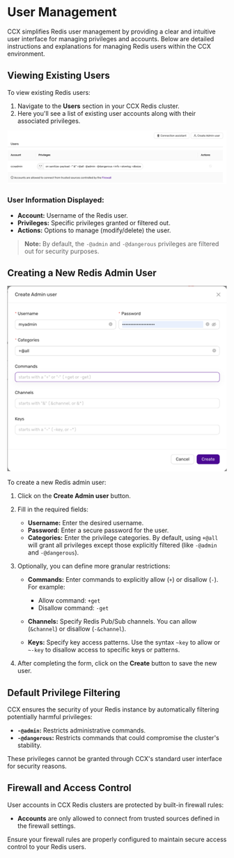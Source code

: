 # User Management

CCX simplifies Redis user management by providing a clear and intuitive user interface for managing privileges and accounts. Below are detailed instructions and explanations for managing Redis users within the CCX environment.

## Viewing Existing Users

To view existing Redis users:

1. Navigate to the **Users** section in your CCX Redis cluster.
2. Here you'll see a list of existing user accounts along with their associated privileges.

![list users](../../../images/list_redis_valkey_users.png)

### User Information Displayed:
- **Account:** Username of the Redis user.
- **Privileges:** Specific privileges granted or filtered out.
- **Actions:** Options to manage (modify/delete) the user.

> **Note:** By default, the `-@admin` and `-@dangerous` privileges are filtered out for security purposes.

## Creating a New Redis Admin User

![create admin user](../../../images/create_admin_user_redis_valkey.png)

To create a new Redis admin user:

1. Click on the **Create Admin user** button.
2. Fill in the required fields:

   - **Username:** Enter the desired username.
   - **Password:** Enter a secure password for the user.
   - **Categories:** Enter the privilege categories. By default, using `+@all` will grant all privileges except those explicitly filtered (like `-@admin` and `-@dangerous`).

3. Optionally, you can define more granular restrictions:

   - **Commands:** Enter commands to explicitly allow (`+`) or disallow (`-`). For example:
     - Allow command: `+get`
     - Disallow command: `-get`

   - **Channels:** Specify Redis Pub/Sub channels. You can allow (`&channel`) or disallow (`-&channel`).

   - **Keys:** Specify key access patterns. Use the syntax `~key` to allow or `~-key` to disallow access to specific keys or patterns.

4. After completing the form, click on the **Create** button to save the new user.

## Default Privilege Filtering

CCX ensures the security of your Redis instance by automatically filtering potentially harmful privileges:

- **`-@admin`:** Restricts administrative commands.
- **`-@dangerous`:** Restricts commands that could compromise the cluster's stability.

These privileges cannot be granted through CCX's standard user interface for security reasons.

## Firewall and Access Control

User accounts in CCX Redis clusters are protected by built-in firewall rules:

- **Accounts** are only allowed to connect from trusted sources defined in the firewall settings.

Ensure your firewall rules are properly configured to maintain secure access control to your Redis users.